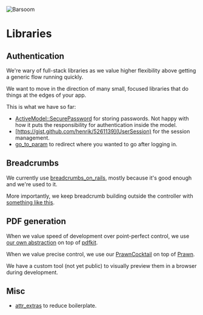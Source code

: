 ![Barsoom](http://barsoom.se/barsoom.png)

# Libraries

## Authentication

We're wary of full-stack libraries as we value higher flexibility above getting a generic flow running quickly.

We want to move in the direction of many small, focused libraries that do things at the edges of your app.

This is what we have so far:

* [ActiveModel::SecurePassword](http://api.rubyonrails.org/classes/ActiveModel/SecurePassword/ClassMethods.html) for storing passwords. Not happy with how it puts the responsibility for authentication inside the model.
* [https://gist.github.com/henrik/5261139](UserSession) for the session management.
* [go_to_param](https://github.com/henrik/go_to_param/) to redirect where you wanted to go after logging in.

## Breadcrumbs

We currently use [breadcrumbs_on_rails](https://github.com/weppos/breadcrumbs_on_rails), mostly because it's good enough and we're used to it.

More importantly, we keep breadcrumb building outside the controller with [something like this](https://gist.github.com/henrik/5637729).

## PDF generation

When we value speed of development over point-perfect control, we use [our own abstraction](https://gist.github.com/henrik/5523767) on top of [pdfkit](https://github.com/pdfkit/pdfkit).

When we value precise control, we use our [PrawnCocktail](https://github.com/barsoom/prawn_cocktail) on top of [Prawn](http://prawn.majesticseacreature.com/).

We have a custom tool (not yet public) to visually preview them in a browser during development.

## Misc

* [attr_extras](https://github.com/barsoom/attr_extras) to reduce boilerplate.

